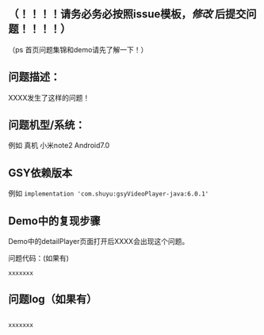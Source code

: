 
## （！！！！请务必务必按照issue模板，*修改* 后提交问题！！！！）

（ps 首页问题集锦和demo请先了解一下！）

## 问题描述：

XXXX发生了这样的问题！

## 问题机型/系统：

例如 真机 小米note2 Android7.0

## GSY依赖版本

例如 `implementation 'com.shuyu:gsyVideoPlayer-java:6.0.1'`

## Demo中的复现步骤

Demo中的detailPlayer页面打开后XXXX会出现这个问题。

问题代码：(如果有)
```
xxxxxxx
```

## 问题log（如果有）

```

xxxxxxx

```
